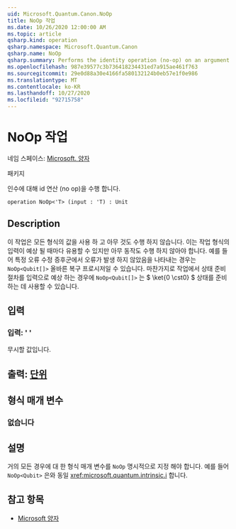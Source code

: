 ```yaml
---
uid: Microsoft.Quantum.Canon.NoOp
title: NoOp 작업
ms.date: 10/26/2020 12:00:00 AM
ms.topic: article
qsharp.kind: operation
qsharp.namespace: Microsoft.Quantum.Canon
qsharp.name: NoOp
qsharp.summary: Performs the identity operation (no-op) on an argument.
ms.openlocfilehash: 987e39577c3b736418234431ed7a915ae461f763
ms.sourcegitcommit: 29e0d88a30e4166fa580132124b0eb57e1f0e986
ms.translationtype: MT
ms.contentlocale: ko-KR
ms.lasthandoff: 10/27/2020
ms.locfileid: "92715758"
---
```

# <a name="noop-operation"></a>NoOp 작업

네임 스페이스: [Microsoft. 양자](xref:Microsoft.Quantum.Canon)

패키지 [](https://nuget.org/packages/)


인수에 대해 id 연산 (no op)을 수행 합니다.

```qsharp
operation NoOp<'T> (input : 'T) : Unit
```


## <a name="description"></a>Description

이 작업은 모든 형식의 값을 사용 하 고 아무 것도 수행 하지 않습니다.
이는 작업 형식의 입력이 예상 될 때마다 유용할 수 있지만 아무 동작도 수행 하지 않아야 합니다.
예를 들어 특정 오류 수정 증후군에서 오류가 발생 하지 않았음을 나타내는 경우는 `NoOp<Qubit[]>` 올바른 복구 프로시저일 수 있습니다.
마찬가지로 작업에서 상태 준비 절차를 입력으로 예상 하는 경우에 `NoOp<Qubit[]>` 는 $ \ket{0 \cst0} $ 상태를 준비 하는 데 사용할 수 있습니다.

## <a name="input"></a>입력

### <a name="input--t"></a>입력: ' '

무시할 값입니다.



## <a name="output--unit"></a>출력: [단위](xref:microsoft.quantum.lang-ref.unit)



## <a name="type-parameters"></a>형식 매개 변수

### <a name="t"></a>없습니다



## <a name="remarks"></a>설명

거의 모든 경우에 대 한 형식 매개 변수를 `NoOp` 명시적으로 지정 해야 합니다. 예를 들어 `NoOp<Qubit>` 은와 동일 <xref:microsoft.quantum.intrinsic.i> 합니다.

## <a name="see-also"></a>참고 항목

- [Microsoft 양자](xref:Microsoft.Quantum.Intrinsic.I)